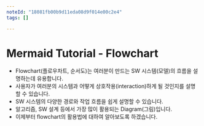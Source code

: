 ```yaml
---
noteId: "18081fb00b9d11eda08d9f014e00c2e4"
tags: []

---
```


# Mermaid Tutorial - Flowchart

- Flowchart(플로우차트, 순서도)는 여러분이 만드는 SW 시스템(모델)의 흐름을 설명하는데 유용합니다.
- 사용자가 여러분의 시스템과 어떻게 상호작용(interaction)하게 될 것인지를 설명할 수 있습니다.
- SW 시스템의 다양한 경로와 작업 흐름을 쉽게 설명할 수 있습니다.
- 알고리즘, SW 설계 등에서 가장 많이 활용되는 Diagram(그림)입니다.
- 이제부터 flowchart의 활용법에 대하여 알아보도록 하겠습니다.


